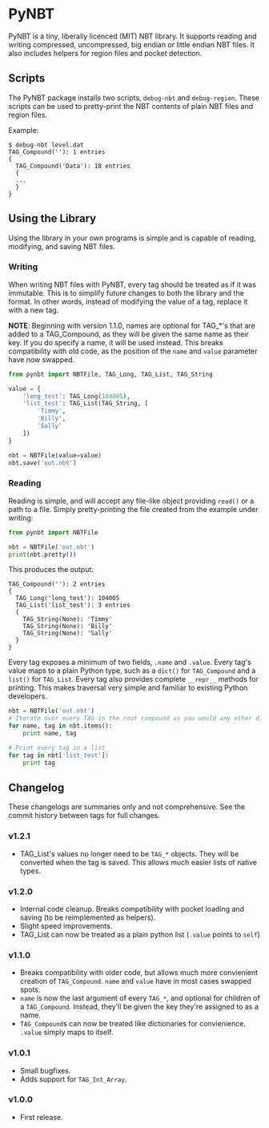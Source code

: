 # PyNBT

PyNBT is a tiny, liberally licenced (MIT) NBT library.
It supports reading and writing compressed, uncompressed, big endian or little endian NBT files. It also includes helpers for region files and pocket detection.

## Scripts

The PyNBT package installs two scripts, `debug-nbt` and `debug-region`. These scripts can be used to pretty-print the NBT contents of plain NBT files and region files.

Example:

```
$ debug-nbt level.dat
TAG_Compound(''): 1 entries
{
  TAG_Compound('Data'): 18 entries
  {
  ...
  }
}
```

## Using the Library
Using the library in your own programs is simple and is capable of reading, modifying, and saving NBT files.

### Writing

When writing NBT files with PyNBT, every tag should be treated as if it was immutable. This is to simplify future changes to both the library and the format. In other words, instead of modifying the value of a tag, replace it with a new tag.

**NOTE**: Beginning with version 1.1.0, names are optional for TAG_*'s that are added to a TAG_Compound, as they will be given the same name as their key. If you do
specify a name, it will be used instead. This breaks compatibility with old code, as the position of the `name` and `value` parameter have now swapped.

```python
from pynbt import NBTFile, TAG_Long, TAG_List, TAG_String

value = {
    'long_test': TAG_Long(104005),
    'list_test': TAG_List(TAG_String, [
        'Timmy',
        'Billy',
        'Sally'
    ])
}

nbt = NBTFile(value=value)
nbt.save('out.nbt')
```

### Reading

Reading is simple, and will accept any file-like object providing `read()` or a path to a file.
Simply pretty-printing the file created from the example under writing:

```python
from pynbt import NBTFile

nbt = NBTFile('out.nbt')
print(nbt.pretty())
```

This produces the output:

```
TAG_Compound(''): 2 entries
{
  TAG_Long('long_test'): 104005
  TAG_List('list_test'): 3 entries
  {
    TAG_String(None): 'Timmy'
    TAG_String(None): 'Billy'
    TAG_String(None): 'Sally'
  }
}
```

Every tag exposes a minimum of two fields, `.name` and `.value`. Every tag's value maps to a plain Python type, such as a `dict()` for `TAG_Compound` and a `list()` for `TAG_List`. Every tag
also provides complete `__repr__` methods for printing. This makes traversal very simple and familiar to existing Python developers.

```python
nbt = NBTFile('out.nbt')
# Iterate over every TAG in the root compound as you would any other dict
for name, tag in nbt.items():
    print name, tag

# Print every tag in a list
for tag in nbt['list_test']:
    print tag
```

## Changelog
These changelogs are summaries only and not comprehensive. See the commit history between tags for full changes.

### v1.2.1
 - TAG_List's values no longer need to be ``TAG_*`` objects. They will be converted when the tag is saved. This allows much
 easier lists of native types.

### v1.2.0
 - Internal code cleanup. Breaks compatibility with pocket loading and saving (to be reimplemented as helpers).
 - Slight speed improvements.
 - TAG_List can now be treated as a plain python list (`.value` points to `self`)

### v1.1.0
 - Breaks compatibility with older code, but allows much more convienient creation of `TAG_Compound`. `name` and `value` have in most cases swapped spots.
 - `name` is now the last argument of every `TAG_*`, and optional for children of a `TAG_Compound`. Instead, they'll be given the key they're assigned to as a name.
 - `TAG_Compound`s can now be treated like dictionaries for convienience. `.value` simply maps to itself.

### v1.0.1
 - Small bugfixes.
 - Adds support for `TAG_Int_Array`.

### v1.0.0
 - First release.
